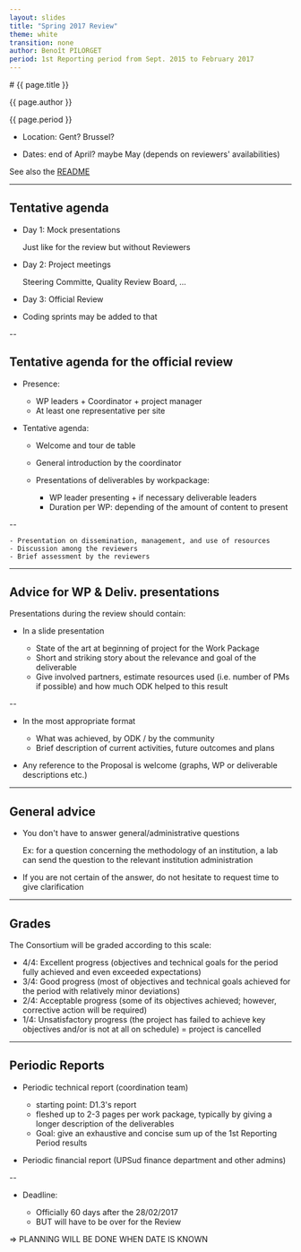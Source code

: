 ```yaml
---
layout: slides
title: "Spring 2017 Review"
theme: white
transition: none
author: Benoît PILORGET
period: 1st Reporting period from Sept. 2015 to February 2017
---
```


<section data-markdown data-separator="^---\n" data-separator-vertical="^--\n">
# {{ page.title }}

{{ page.author }}

{{ page.period }}

- Location: Gent? Brussel?

- Dates: end of April? maybe May (depends on reviewers' availabilities)

See also the [README](https://github.com/OpenDreamKit/OpenDreamKit/#organization-of-official-meetings)

---

## Tentative agenda

- Day 1: Mock presentations

    Just like for the review but without Reviewers

- Day 2: Project meetings

    Steering Committe, Quality Review Board, ...

- Day 3: Official Review

- Coding sprints may be added to that

--

## Tentative agenda for the official review

- Presence:

    - WP leaders + Coordinator + project manager
    - At least one representative per site

- Tentative agenda:

    - Welcome and tour de table
    - General introduction by the coordinator
    - Presentations of deliverables by workpackage:

       - WP leader presenting + if necessary deliverable leaders
       - Duration per WP: depending of the amount of content to present

--

    - Presentation on dissemination, management, and use of resources
    - Discussion among the reviewers
    - Brief assessment by the reviewers

---

## Advice for WP & Deliv. presentations

Presentations during the review should contain:

- In a slide presentation

    - State of the art at beginning of project for the Work Package
    - Short and striking story about the relevance and goal of the deliverable
    - Give involved partners, estimate resources used (i.e. number of PMs if possible) and how much ODK helped to this result

--

- In the most appropriate format

    - What was achieved, by ODK / by the community
    - Brief description of current activities, future outcomes and plans

- Any reference to the Proposal is welcome (graphs, WP or deliverable descriptions etc.)

---

## General advice

- You don't have to answer general/administrative questions

  Ex: for a question concerning the methodology of an institution, a lab can send the question to the relevant institution administration

- If you are not certain of the answer, do not hesitate to request
  time to give clarification

---

## Grades

The Consortium will be graded according to this scale:

- 4/4: Excellent progress (objectives and technical goals for the period fully achieved and even exceeded expectations)
- 3/4: Good progress (most of objectives and technical goals achieved for the period with relatively minor deviations)
- 2/4: Acceptable progress (some of its objectives achieved; however, corrective action will be required)
- 1/4: Unsatisfactory progress (the project has failed to achieve key objectives and/or is not at all on schedule) = project is cancelled

---

## Periodic Reports

- Periodic technical report (coordination team)

    - starting point: D1.3's report
    - fleshed up to 2-3 pages per work package, typically by giving a
      longer description of the deliverables
    - Goal: give an exhaustive and concise  sum up of the 1st Reporting Period results

- Periodic financial report (UPSud finance department and other admins)

--

- Deadline:

    - Officially 60 days after the 28/02/2017
    - BUT will have to be over for the Review

=> PLANNING WILL BE DONE WHEN DATE IS KNOWN

</section>

